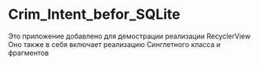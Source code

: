 # Crim_Intent_befor_SQLite


Это приложение добавлено для демострации реализации RecyclerView
Оно также в себя включает реализацию Синглетного класса и фрагментов 
